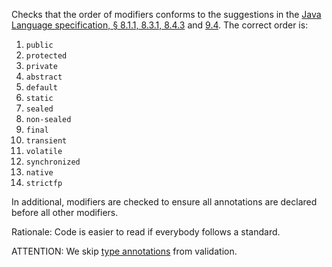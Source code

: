 Checks that the order of modifiers conforms to the suggestions in the
[Java Language specification, § 8.1.1, 8.3.1,
8.4.3](https://docs.oracle.com/javase/specs/jls/se16/preview/specs/sealed-classes-jls.html)
and
[9.4](https://docs.oracle.com/javase/specs/jls/se11/html/jls-9.html).
The correct order is:

1.  `public`
2.  `protected`
3.  `private`
4.  `abstract`
5.  `default`
6.  `static`
7.  `sealed`
8.  `non-sealed`
9.  `final`
10. `transient`
11. `volatile`
12. `synchronized`
13. `native`
14. `strictfp`

In additional, modifiers are checked to ensure all annotations are
declared before all other modifiers.

Rationale: Code is easier to read if everybody follows a standard.

ATTENTION: We skip [type
annotations](https://www.oracle.com/technical-resources/articles/java/ma14-architect-annotations.html)
from validation.
